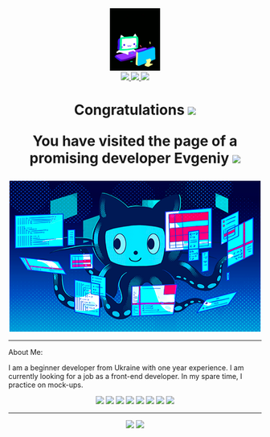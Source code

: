 <div id="header" align="center">
    <img src="img/logo.gif" width="100"/>
</div>

<div id="badges" align="center">    
    <a href="https://www.facebook.com/profile.php?id=100014753138268">
    <img src="https://img.shields.io/badge/Facebook-blue?logo=facebook&logoColor=white&style=flate">    
    </a>
    <a href="https://www.chernyafop@gmail.com">
        <img src="https://img.shields.io/badge/Gmail-D14836?style=for-the-badge&logo=gmail&logoColor=white&style=flate">    
        </a>
    <img src="https://gpvc.arturio.dev/chernyaeugene">
</div>

<h1>
    <p align='center'>Congratulations
    <img src="https://images.crystalcomments.com/1/607165227e878a4371.gif" width="30"/></p>
    <p align='center'>You have visited the page of a promising developer Evgeniy
    <img src="https://media.giphy.com/media/hvRJCLFzcasrR4ia7z/giphy.gif" width="30"/></p>
</h1>
<div align="center">
    <img src="img/github-wallpaper.png" width="500" height="300">
</div>

___

About Me:
<p>I am a beginner developer from Ukraine with one year experience. I am currently looking for a job as a front-end developer. In my spare time, I practice on mock-ups.</p>
<div id="skills" align="center">
    <img src="https://img.shields.io/badge/HTML5-E34F26?style=for-the-badge&logo=html5&logoColor=white&style=flate"/>
    <img src="https://img.shields.io/badge/CSS3-1572B6?style=for-the-badge&logo=css3&logoColor=white&style=flate"/>
    <img src="https://img.shields.io/badge/Sass-CC6699?style=for-the-badge&logo=sass&logoColor=white&style=flate"/>
    <img src="https://img.shields.io/badge/JavaScript-F7DF1E?style=for-the-badge&logo=javascript&logoColor=black&style=flate"/>
    <img src="https://img.shields.io/badge/React-20232A?style=for-the-badge&logo=react&logoColor=61DAFB&style=flate"/>
    <img src="https://img.shields.io/badge/adobe%20xd-purple?style=for-the-badge&logo=adobe%20xd&logoColor=white&style=flate"/>
    <img src="https://img.shields.io/badge/adobe%20photoshop-%2331A8FF.svg?style=for-the-badge&logo=adobe%20photoshop&logoColor=white&style=flate"/>
     <img src="https://img.shields.io/badge/Figma-F24E1E?style=for-the-badge&logo=figma&logoColor=white&style=flate"/>
</div>

___

<p align='center'>
<a href="https://github-readme-stats.vercel.app/api?username=chernyaeugene&show_icons=true&count_private=true">
<img src="https://github-readme-stats.vercel.app/api?username=chernyaeugene&show_icons=true&count_private=true" height=110/></a>
<a href="https://github.com/chernyaeugene/github-readme-stats">
<img height=110 src="https://github-readme-stats.vercel.app/api/top-langs/?username=chernyaeugene&layout=compact"/></a></p>
